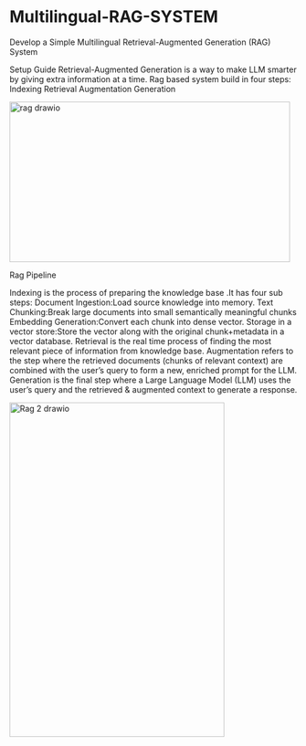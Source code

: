 # Multilingual-RAG-SYSTEM
Develop a Simple Multilingual Retrieval-Augmented Generation (RAG) System

Setup Guide
Retrieval-Augmented Generation is a way to make LLM smarter by giving extra information at a time.
Rag based system build in four steps:
Indexing
 Retrieval
 Augmentation
Generation

<img width="491" height="281" alt="rag drawio" src="https://github.com/user-attachments/assets/5bc786d4-786b-4d7d-aa29-27d62dac912e" />




Rag Pipeline


Indexing is the process of preparing the knowledge base .It has four sub steps:
Document Ingestion:Load source knowledge into memory.
Text Chunking:Break large documents into small semantically meaningful chunks
Embedding Generation:Convert each chunk into dense vector.
Storage in a vector store:Store the vector along with the original chunk+metadata in a vector database.
Retrieval is the real time process of finding the most relevant piece of information from knowledge base.
Augmentation refers to the step where the retrieved documents (chunks of relevant context) are combined with the user’s query to form a new, enriched prompt for the LLM.
Generation is the final step where a Large Language Model (LLM) uses the user’s query and the retrieved & augmented context to generate a response.

<img width="376" height="586" alt="Rag 2 drawio" src="https://github.com/user-attachments/assets/59d4cd5b-a040-406b-a2aa-675e2a528092" />




